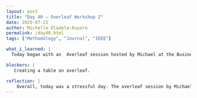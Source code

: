 ```yaml
---
layout: post
title: "Day 40 – Overleaf Workshop 2"
date: 2025-07-21
author: Michelle Oladele-Kuyoro
permalink: /day40.html
tags: ["Methodology", "Journal", "IEEE"]

what_i_learned: |
  Today began with an  Overleaf session hosted by Michael at the Business building. He taught ushow o add new files and sections to the overleaf document. We also improved the authorship names section on the paper and the title as well. It was a great session and I found it eady to transfer all that my group and I had written so far. When I got back to my lab, I started working on transferring the literature review table wr had worked on. It was my first time making a table on overleaf, it was tedious at first but a YouTube video helped with the process as well as the overleaf tutorial website. I was able to transfer 84% of all the info we had on our draft. I will be able to complete this tomorrow . 

blockers: |
   Creating a table on overleaf. 

reflection: |
    Overall, today was a stressful day. The overleaf session by Michael was incredibly helpful and easy to follow. We also refined title and authorship of the paper. The main challenge was transferring the table from google docs to overleaf, but i was able to overcome it by watching YouTube videos. I feel more confident in using overleaf now. 
---
```

